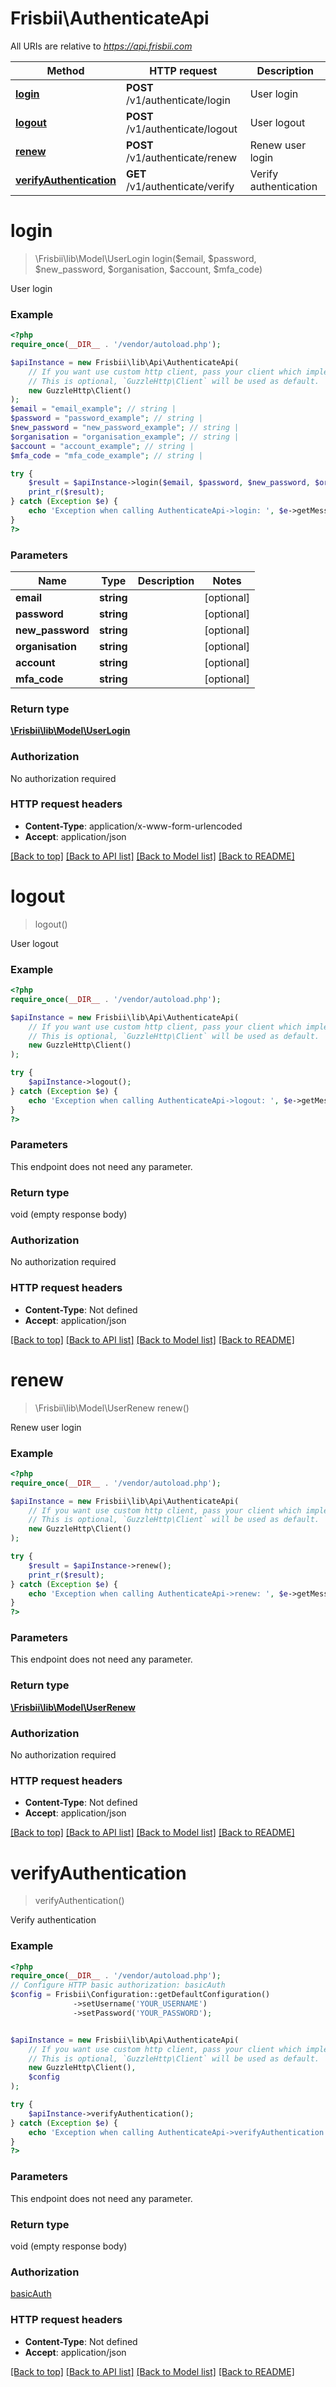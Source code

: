 # Frisbii\AuthenticateApi

All URIs are relative to *https://api.frisbii.com*

Method | HTTP request | Description
------------- | ------------- | -------------
[**login**](AuthenticateApi.md#login) | **POST** /v1/authenticate/login | User login
[**logout**](AuthenticateApi.md#logout) | **POST** /v1/authenticate/logout | User logout
[**renew**](AuthenticateApi.md#renew) | **POST** /v1/authenticate/renew | Renew user login
[**verifyAuthentication**](AuthenticateApi.md#verifyauthentication) | **GET** /v1/authenticate/verify | Verify authentication

# **login**
> \Frisbii\lib\Model\UserLogin login($email, $password, $new_password, $organisation, $account, $mfa_code)

User login

### Example
```php
<?php
require_once(__DIR__ . '/vendor/autoload.php');

$apiInstance = new Frisbii\lib\Api\AuthenticateApi(
    // If you want use custom http client, pass your client which implements `GuzzleHttp\ClientInterface`.
    // This is optional, `GuzzleHttp\Client` will be used as default.
    new GuzzleHttp\Client()
);
$email = "email_example"; // string | 
$password = "password_example"; // string | 
$new_password = "new_password_example"; // string | 
$organisation = "organisation_example"; // string | 
$account = "account_example"; // string | 
$mfa_code = "mfa_code_example"; // string | 

try {
    $result = $apiInstance->login($email, $password, $new_password, $organisation, $account, $mfa_code);
    print_r($result);
} catch (Exception $e) {
    echo 'Exception when calling AuthenticateApi->login: ', $e->getMessage(), PHP_EOL;
}
?>
```

### Parameters

Name | Type | Description  | Notes
------------- | ------------- | ------------- | -------------
 **email** | **string**|  | [optional]
 **password** | **string**|  | [optional]
 **new_password** | **string**|  | [optional]
 **organisation** | **string**|  | [optional]
 **account** | **string**|  | [optional]
 **mfa_code** | **string**|  | [optional]

### Return type

[**\Frisbii\lib\Model\UserLogin**](../Model/UserLogin.md)

### Authorization

No authorization required

### HTTP request headers

 - **Content-Type**: application/x-www-form-urlencoded
 - **Accept**: application/json

[[Back to top]](#) [[Back to API list]](../../README.md#documentation-for-api-endpoints) [[Back to Model list]](../../README.md#documentation-for-models) [[Back to README]](../../README.md)

# **logout**
> logout()

User logout

### Example
```php
<?php
require_once(__DIR__ . '/vendor/autoload.php');

$apiInstance = new Frisbii\lib\Api\AuthenticateApi(
    // If you want use custom http client, pass your client which implements `GuzzleHttp\ClientInterface`.
    // This is optional, `GuzzleHttp\Client` will be used as default.
    new GuzzleHttp\Client()
);

try {
    $apiInstance->logout();
} catch (Exception $e) {
    echo 'Exception when calling AuthenticateApi->logout: ', $e->getMessage(), PHP_EOL;
}
?>
```

### Parameters
This endpoint does not need any parameter.

### Return type

void (empty response body)

### Authorization

No authorization required

### HTTP request headers

 - **Content-Type**: Not defined
 - **Accept**: application/json

[[Back to top]](#) [[Back to API list]](../../README.md#documentation-for-api-endpoints) [[Back to Model list]](../../README.md#documentation-for-models) [[Back to README]](../../README.md)

# **renew**
> \Frisbii\lib\Model\UserRenew renew()

Renew user login

### Example
```php
<?php
require_once(__DIR__ . '/vendor/autoload.php');

$apiInstance = new Frisbii\lib\Api\AuthenticateApi(
    // If you want use custom http client, pass your client which implements `GuzzleHttp\ClientInterface`.
    // This is optional, `GuzzleHttp\Client` will be used as default.
    new GuzzleHttp\Client()
);

try {
    $result = $apiInstance->renew();
    print_r($result);
} catch (Exception $e) {
    echo 'Exception when calling AuthenticateApi->renew: ', $e->getMessage(), PHP_EOL;
}
?>
```

### Parameters
This endpoint does not need any parameter.

### Return type

[**\Frisbii\lib\Model\UserRenew**](../Model/UserRenew.md)

### Authorization

No authorization required

### HTTP request headers

 - **Content-Type**: Not defined
 - **Accept**: application/json

[[Back to top]](#) [[Back to API list]](../../README.md#documentation-for-api-endpoints) [[Back to Model list]](../../README.md#documentation-for-models) [[Back to README]](../../README.md)

# **verifyAuthentication**
> verifyAuthentication()

Verify authentication

### Example
```php
<?php
require_once(__DIR__ . '/vendor/autoload.php');
// Configure HTTP basic authorization: basicAuth
$config = Frisbii\Configuration::getDefaultConfiguration()
              ->setUsername('YOUR_USERNAME')
              ->setPassword('YOUR_PASSWORD');


$apiInstance = new Frisbii\lib\Api\AuthenticateApi(
    // If you want use custom http client, pass your client which implements `GuzzleHttp\ClientInterface`.
    // This is optional, `GuzzleHttp\Client` will be used as default.
    new GuzzleHttp\Client(),
    $config
);

try {
    $apiInstance->verifyAuthentication();
} catch (Exception $e) {
    echo 'Exception when calling AuthenticateApi->verifyAuthentication: ', $e->getMessage(), PHP_EOL;
}
?>
```

### Parameters
This endpoint does not need any parameter.

### Return type

void (empty response body)

### Authorization

[basicAuth](../../README.md#basicAuth)

### HTTP request headers

 - **Content-Type**: Not defined
 - **Accept**: application/json

[[Back to top]](#) [[Back to API list]](../../README.md#documentation-for-api-endpoints) [[Back to Model list]](../../README.md#documentation-for-models) [[Back to README]](../../README.md)

